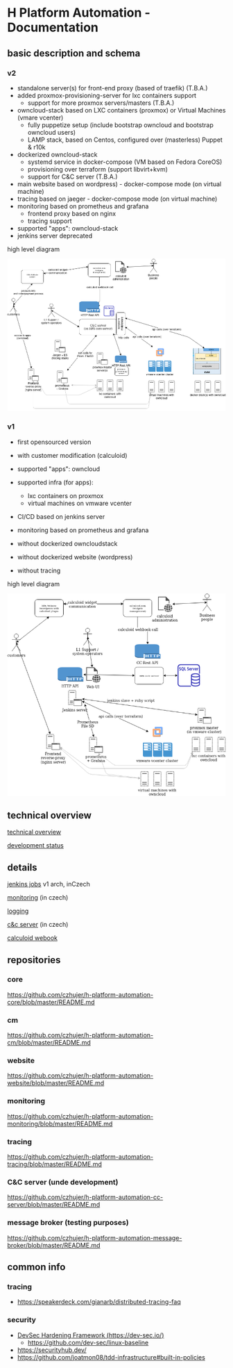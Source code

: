 # H Platform Automation - Documentation

## basic description and schema

### v2
- standalone server(s) for front-end proxy (based of traefik) (T.B.A.)
- added proxmox-provisioning-server for lxc containers support
  - support for more proxmox servers/masters (T.B.A.)
- owncloud-stack based on LXC containers (proxmox) or Virtual Machines (vmare vcenter)
  - fully puppetize setup (include bootstrap owncloud and bootstrap owncloud users)
  - LAMP stack, based on Centos, configured over (masterless) Puppet & r10k
- dockerized owncloud-stack
  - systemd service in docker-compose (VM based on Fedora CoreOS)
  - provisioning over terraform (support libvirt+kvm)
  - support for C&C server (T.B.A.)
- main website based on wordpress) - docker-compose mode (on virtual machine)
- tracing based on jaeger - docker-compose mode (on virtual machine)
- monitoring based on prometheus and grafana
  - frontend proxy based on nginx
  - tracing support
- supported "apps": owncloud-stack
- jenkins server deprecated

high level diagram

![Drag Racing](pics/HPA-overview-schema-v2.png)


### v1
- first opensourced version
- with customer modification (calculoid)
- supported "apps": owncloud
- supported infra (for apps):
  - lxc containers on proxmox
  - virtual machines on vmware vcenter 
- CI/CD based on jenkins server
- monitoring based on prometheus and grafana

- without dockerized owncloudstack
- without dockerized website (wordpress)
- without tracing

high level diagram

![Drag Racing](pics/HPA-overview-schema.png)

## technical overview
[technical overview](docs/technical-docs.md)

[development status](docs/development-status.md)

## details
[jenkins jobs](docs/jenkins-jobs-cs.md) v1 arch, inCzech

[monitoring](docs/monitoring-cs.md) (in czech)

[logging](docs/logging.md)

[c&c server](docs/c-and-c-server.md) (in czech)

[calculoid webook](docs/calculoid-webhook-url.md)

## repositories

### core
https://github.com/czhujer/h-platform-automation-core/blob/master/README.md

### cm
https://github.com/czhujer/h-platform-automation-cm/blob/master/README.md

### website
https://github.com/czhujer/h-platform-automation-website/blob/master/README.md

### monitoring
https://github.com/czhujer/h-platform-automation-monitoring/blob/master/README.md

### tracing
https://github.com/czhujer/h-platform-automation-tracing/blob/master/README.md

### C&C server (unde development)
https://github.com/czhujer/h-platform-automation-cc-server/blob/master/README.md

### message broker (testing purposes)
https://github.com/czhujer/h-platform-automation-message-broker/blob/master/README.md

## common info

### tracing
- https://speakerdeck.com/gianarb/distributed-tracing-faq

### security
- [DevSec Hardening Framework (https://dev-sec.io/)](https://dev-sec.io/)
    - https://github.com/dev-sec/linux-baseline
- https://securityhub.dev/
- https://github.com/joatmon08/tdd-infrastructure#built-in-policies

